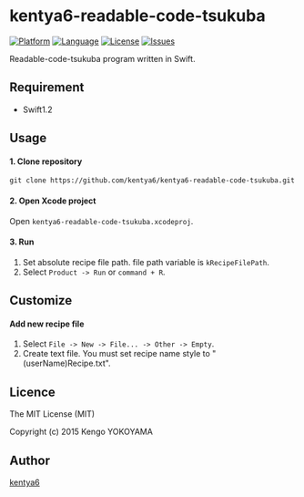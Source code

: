 # kentya6-readable-code-tsukuba

[![Platform](http://img.shields.io/badge/platform-ios-blue.svg?style=flat
)](https://developer.apple.com/iphone/index.action)
[![Language](http://img.shields.io/badge/language-swift-brightgreen.svg?style=flat
)](https://developer.apple.com/swift)
[![License](http://img.shields.io/badge/license-MIT-lightgrey.svg?style=flat
)](http://mit-license.org)
[![Issues](https://img.shields.io/github/issues/kentya6/kentya6-readable-code-tsukuba.svg?style=flat
)](https://github.com/kentya6/kentya6-readable-code-tsukuba/issues?state=open)

Readable-code-tsukuba program written in Swift.

## Requirement
- Swift1.2

## Usage
#### 1. Clone repository
`git clone https://github.com/kentya6/kentya6-readable-code-tsukuba.git`

#### 2. Open Xcode project
Open `kentya6-readable-code-tsukuba.xcodeproj`.

#### 3. Run
1. Set absolute recipe file path. file path variable is `kRecipeFilePath`.
2. Select `Product -> Run` or `command + R`.

## Customize
#### Add new recipe file
1. Select `File -> New -> File... -> Other -> Empty`.
2. Create text file. You must set recipe name style to "\(userName)Recipe.txt".

## Licence
The MIT License (MIT)

Copyright (c) 2015 Kengo YOKOYAMA

## Author
[kentya6](https://github.com/kentya6)